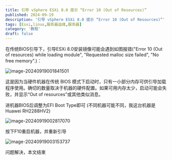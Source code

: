 ```yaml
---
title: 引导 vSphere ESXi 8.0 提示 “Error 10 (Out of Resources)”
published: 2024-09-19
description: '引导 vSphere ESXi 8.0 提示 “Error 10 (Out of Resources)”'
tags: [Esxi,linux,服务器运维,服务器]
category: '教程'
draft: false
---
```

在传统BIOS引导下，引导ESXi 8.0安装镜像可能会遇到如图报错("Error 10 (Out of resources) while loading module", "Requested malloc size failed", "No free memory".)：

![image-20240919001841501](https://cdn.cnqs.moe/qianshi-cdn/2024/09/21e626d77a896ae22234c27e305b9676.png)

这是因为当硬件机器在传统 BIOS 模式下启动时，只有一小部分内存可供引导加载程序使用。确切的数量取决于机器的硬件配置。如果可用内存太少，启动可能会失败，并显示“Out of resources”或其他类似消息。

进机器BIOS后调整为EFI Boot Type即可 (不同机器可能不同，我这台机器是Huawei RH2288HV2)

![image-20240919002817070](https://cdn.cnqs.moe/qianshi-cdn/2024/09/ce844226a91244e67a511bfd6c049131.png)

按下F10重启机器，并重新引导

![image-20240919003153737](https://cdn.cnqs.moe/qianshi-cdn/2024/09/8956ef1b92c5451b114af5fa432d6cdd.png)

问题解决，本文结束